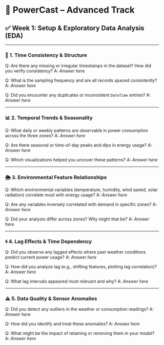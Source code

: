# 🔴 PowerCast – Advanced Track

## ✅ Week 1: Setup & Exploratory Data Analysis (EDA)

---

### 🧭 1. Time Consistency & Structure

Q: Are there any missing or irregular timestamps in the dataset? How did you verify consistency?
A: *Answer here*

Q: What is the sampling frequency and are all records spaced consistently?
A: *Answer here*

Q: Did you encounter any duplicates or inconsistent `DateTime` entries?
A: *Answer here*

---

### 📊 2. Temporal Trends & Seasonality

Q: What daily or weekly patterns are observable in power consumption across the three zones?
A: *Answer here*

Q: Are there seasonal or time-of-day peaks and dips in energy usage?
A: *Answer here*

Q: Which visualizations helped you uncover these patterns?
A: *Answer here*

---

### 🌦️ 3. Environmental Feature Relationships

Q: Which environmental variables (temperature, humidity, wind speed, solar radiation) correlate most with energy usage?
A: *Answer here*

Q: Are any variables inversely correlated with demand in specific zones?
A: *Answer here*

Q: Did your analysis differ across zones? Why might that be?
A: *Answer here*

---

### 🌀 4. Lag Effects & Time Dependency

Q: Did you observe any lagged effects where past weather conditions predict current power usage?
A: *Answer here*

Q: How did you analyze lag (e.g., shifting features, plotting lag correlation)?
A: *Answer here*

Q: What lag intervals appeared most relevant and why?
A: *Answer here*

---

### ⚠️ 5. Data Quality & Sensor Anomalies

Q: Did you detect any outliers in the weather or consumption readings?
A: *Answer here*

Q: How did you identify and treat these anomalies?
A: *Answer here*

Q: What might be the impact of retaining or removing them in your model?
A: *Answer here*
